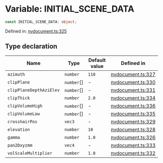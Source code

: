 # Variable: INITIAL_SCENE_DATA

```ts
const INITIAL_SCENE_DATA: object;
```

Defined in: [nvdocument.ts:325](https://github.com/niivue/niivue/blob/main/packages/niivue/src/nvdocument.ts#L325)

## Type declaration

| Name                                                       | Type       | Default value | Defined in                                                                                             |
| ---------------------------------------------------------- | ---------- | ------------- | ------------------------------------------------------------------------------------------------------ |
| <a id="azimuth"></a> `azimuth`                             | `number`   | `110`         | [nvdocument.ts:327](https://github.com/niivue/niivue/blob/main/packages/niivue/src/nvdocument.ts#L327) |
| <a id="clipplane"></a> `clipPlane`                         | `number`[] | -             | [nvdocument.ts:330](https://github.com/niivue/niivue/blob/main/packages/niivue/src/nvdocument.ts#L330) |
| <a id="clipplanedepthazielev"></a> `clipPlaneDepthAziElev` | `number`[] | -             | [nvdocument.ts:331](https://github.com/niivue/niivue/blob/main/packages/niivue/src/nvdocument.ts#L331) |
| <a id="clipthick"></a> `clipThick`                         | `number`   | `2.0`         | [nvdocument.ts:334](https://github.com/niivue/niivue/blob/main/packages/niivue/src/nvdocument.ts#L334) |
| <a id="clipvolumehigh"></a> `clipVolumeHigh`               | `number`[] | -             | [nvdocument.ts:336](https://github.com/niivue/niivue/blob/main/packages/niivue/src/nvdocument.ts#L336) |
| <a id="clipvolumelow"></a> `clipVolumeLow`                 | `number`[] | -             | [nvdocument.ts:335](https://github.com/niivue/niivue/blob/main/packages/niivue/src/nvdocument.ts#L335) |
| <a id="crosshairpos"></a> `crosshairPos`                   | `vec3`     | -             | [nvdocument.ts:329](https://github.com/niivue/niivue/blob/main/packages/niivue/src/nvdocument.ts#L329) |
| <a id="elevation"></a> `elevation`                         | `number`   | `10`          | [nvdocument.ts:328](https://github.com/niivue/niivue/blob/main/packages/niivue/src/nvdocument.ts#L328) |
| <a id="gamma"></a> `gamma`                                 | `number`   | `1.0`         | [nvdocument.ts:326](https://github.com/niivue/niivue/blob/main/packages/niivue/src/nvdocument.ts#L326) |
| <a id="pan2dxyzmm"></a> `pan2Dxyzmm`                       | `vec4`     | -             | [nvdocument.ts:333](https://github.com/niivue/niivue/blob/main/packages/niivue/src/nvdocument.ts#L333) |
| <a id="volscalemultiplier"></a> `volScaleMultiplier`       | `number`   | `1.0`         | [nvdocument.ts:332](https://github.com/niivue/niivue/blob/main/packages/niivue/src/nvdocument.ts#L332) |
